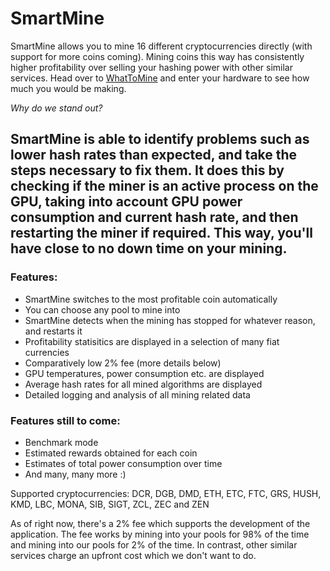 # SmartMine

SmartMine allows you to mine 16 different cryptocurrencies directly (with support for more coins coming). Mining coins this way has consistently higher profitability over selling your hashing power with other similar services. Head over to [WhatToMine](https://whattomine.com) and enter your hardware to see how much you would be making.


*Why do we stand out?*


SmartMine is able to identify problems such as lower hash rates than expected, and take the steps necessary to fix them. It does this by checking if the miner is an active process on the GPU, taking into account GPU power consumption and current hash rate, and then restarting the miner if required. This way, you'll have close to no down time on your mining.
---
### Features:
- SmartMine switches to the most profitable coin automatically
- You can choose any pool to mine into
- SmartMine detects when the mining has stopped for whatever reason, and restarts it
- Profitability statisitics are displayed in a selection of many fiat currencies
- Comparatively low 2% fee (more details below)
- GPU temperatures, power consumption etc. are displayed
- Average hash rates for all mined algorithms are displayed
- Detailed logging and analysis of all mining related data

### Features still to come:
- Benchmark mode
- Estimated rewards obtained for each coin
- Estimates of total power consumption over time
- And many, many more :)

Supported cryptocurrencies: DCR, DGB, DMD, ETH, ETC, FTC, GRS, HUSH, KMD, LBC, MONA, SIB, SIGT, ZCL, ZEC and ZEN

As of right now, there's a 2% fee which supports the development of the application. The fee works by mining into your pools for 98% of the time and mining into our pools for 2% of the time. In contrast, other similar services charge an upfront cost which we don't want to do.
